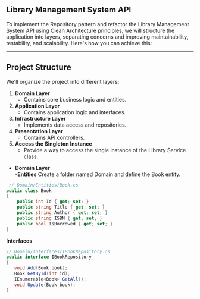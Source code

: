 ## **Library Management System API**
To implement the Repository pattern and refactor the Library Management System API using Clean Architecture principles, we will structure the application into layers, separating concerns and improving maintainability, testability, and scalability. Here's how you can achieve this:

---
## **Project Structure**

We'll organize the project into different layers:

1. **Domain Layer** 
   - Contains core business logic and entities.
2. **Application Layer**
   - Contains application logic and interfaces.
3. **Infrastructure Layer**
   - Implements data access and repositories.
4. **Presentation Layer**
   - Contains API controllers.
5. **Access the Singleton Instance**
   - Provide a way to access the single instance of the Library Service class.

 - **Domain Layer**  
   -**Entities** Create a folder named Domain and define the Book entity.
```csharp
 // Domain/Entities/Book.cs
public class Book
{
    public int Id { get; set; }
    public string Title { get; set; }
    public string Author { get; set; }
    public string ISBN { get; set; }
    public bool IsBorrowed { get; set; }
}
```
  **Interfaces** 
 ```csharp
 // Domain/Interfaces/IBookRepository.cs
public interface IBookRepository
{
    void Add(Book book);
    Book GetById(int id);
    IEnumerable<Book> GetAll();
    void Update(Book book);
}
 ```
 
 
 
 